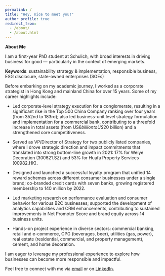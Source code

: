 ```yaml
---
permalink: /
title: "Hey, nice to meet you!"
author_profile: true
redirect_from: 
  - /about/
  - /about.html
---
```



**About Me**

I am a first-year PhD student at Schulich, with broad interests in driving business for good — particularly in the context of emerging markets.

**Keywords**: sustainability strategy & implementation, responsible business, ESG disclosure, state-owned enterprises (SOEs)

Before embarking on my academic journey, I worked as a corporate strategist in Hong Kong and mainland China for over 15 years. Some of my career highlights include:

* Led corporate-level strategy execution for a conglomerate, resulting in a significant rise in the Top 500 China Company ranking over four years (from 352nd to 183rd); also led business-unit level strategy formulation and implementation for a commercial bank, contributing to a threefold increase in total assets (from US$6 billion to US$20 billion) and a strengthened core competitiveness.

* Served as VP/Director of Strategy for two publicly listed companies, where I drove strategic direction and impact commitments that translated into strong bottom-line growth in 2021: 17% for Weiye Decoration (300621.SZ) and 53% for Huafa Property Services (00982.HK).

* Designed and launched a successful loyalty program that unified 14 reward schemes across different consumer businesses under a single brand; co-branded credit cards with seven banks, growing registered membership to 140 million by 2022.

* Led marketing research on performance evaluation and consumer behavior for various B2C businesses; supported the development of analytics capabilities and CRM enhancements, contributing to sustained improvements in Net Promoter Score and brand equity across 14 business units.

* Hands-on project experience in diverse sectors: commercial banking, retail and e-commerce, CPG (beverages, beer), utilities (gas, power), real estate (residential, commercial, and property management), cement, and home decoration.

I am eager to leverage my professional experience to explore how businesses can become more responsible and impactful.

Feel free to connect with me via [email](mailto:liwayne@schulich.yorku.ca) or on [LinkedIn](https://www.linkedin.com/in/liwayne-schulich/).
